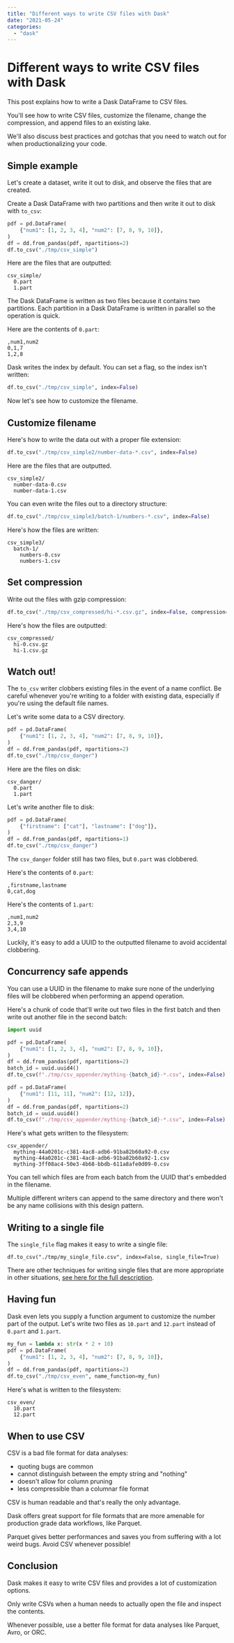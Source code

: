 ```yaml
---
title: "Different ways to write CSV files with Dask"
date: "2021-05-24"
categories: 
  - "dask"
---
```


# Different ways to write CSV files with Dask

This post explains how to write a Dask DataFrame to CSV files.

You'll see how to write CSV files, customize the filename, change the compression, and append files to an existing lake.

We'll also discuss best practices and gotchas that you need to watch out for when productionalizing your code.

## Simple example

Let's create a dataset, write it out to disk, and observe the files that are created.

Create a Dask DataFrame with two partitions and then write it out to disk with `to_csv`:

```python
pdf = pd.DataFrame(
    {"num1": [1, 2, 3, 4], "num2": [7, 8, 9, 10]},
)
df = dd.from_pandas(pdf, npartitions=2)
df.to_csv("./tmp/csv_simple")
```

Here are the files that are outputted:

```
csv_simple/
  0.part
  1.part
```

The Dask DataFrame is written as two files because it contains two partitions. Each partition in a Dask DataFrame is written in parallel so the operation is quick.

Here are the contents of `0.part`:

```
,num1,num2
0,1,7
1,2,8
```

Dask writes the index by default. You can set a flag, so the index isn't written:

```python
df.to_csv("./tmp/csv_simple", index=False)
```

Now let's see how to customize the filename.

## Customize filename

Here's how to write the data out with a proper file extension:

```python
df.to_csv("./tmp/csv_simple2/number-data-*.csv", index=False)
```

Here are the files that are outputted.

```
csv_simple2/
  number-data-0.csv
  number-data-1.csv
```

You can even write the files out to a directory structure:

```python
df.to_csv("./tmp/csv_simple3/batch-1/numbers-*.csv", index=False)
```

Here's how the files are written:

```
csv_simple3/
  batch-1/
    numbers-0.csv
    numbers-1.csv
```

## Set compression

Write out the files with gzip compression:

```python
df.to_csv("./tmp/csv_compressed/hi-*.csv.gz", index=False, compression="gzip")
```

Here's how the files are outputted:

```
csv_compressed/
  hi-0.csv.gz
  hi-1.csv.gz
```

## Watch out!

The `to_csv` writer clobbers existing files in the event of a name conflict. Be careful whenever you're writing to a folder with existing data, especially if you're using the default file names.

Let's write some data to a CSV directory.

```python
pdf = pd.DataFrame(
    {"num1": [1, 2, 3, 4], "num2": [7, 8, 9, 10]},
)
df = dd.from_pandas(pdf, npartitions=2)
df.to_csv("./tmp/csv_danger")
```

Here are the files on disk:

```
csv_danger/
  0.part
  1.part
```

Let's write another file to disk:

```python
pdf = pd.DataFrame(
    {"firstname": ["cat"], "lastname": ["dog"]},
)
df = dd.from_pandas(pdf, npartitions=1)
df.to_csv("./tmp/csv_danger")
```

The `csv_danger` folder still has two files, but `0.part` was clobbered.

Here's the contents of `0.part`:

```
,firstname,lastname
0,cat,dog
```

Here's the contents of `1.part`:

```
,num1,num2
2,3,9
3,4,10
```

Luckily, it's easy to add a UUID to the outputted filename to avoid accidental clobbering.

## Concurrency safe appends

You can use a UUID in the filename to make sure none of the underlying files will be clobbered when performing an append operation.

Here's a chunk of code that'll write out two files in the first batch and then write out another file in the second batch:

```python
import uuid

pdf = pd.DataFrame(
    {"num1": [1, 2, 3, 4], "num2": [7, 8, 9, 10]},
)
df = dd.from_pandas(pdf, npartitions=2)
batch_id = uuid.uuid4()
df.to_csv(f"./tmp/csv_appender/mything-{batch_id}-*.csv", index=False)

pdf = pd.DataFrame(
    {"num1": [11, 11], "num2": [12, 12]},
)
df = dd.from_pandas(pdf, npartitions=2)
batch_id = uuid.uuid4()
df.to_csv(f"./tmp/csv_appender/mything-{batch_id}-*.csv", index=False)
```

Here's what gets written to the filesystem:

```
csv_appender/
  mything-44a0201c-c381-4ac8-adb6-91ba82b60a92-0.csv
  mything-44a0201c-c381-4ac8-adb6-91ba82b60a92-1.csv
  mything-3ff08ac4-50e3-4b68-bbdb-611a8afe0d09-0.csv
```

You can tell which files are from each batch from the UUID that's embedded in the filename.

Multiple different writers can append to the same directory and there won't be any name collisions with this design pattern.

## Writing to a single file

The `single_file` flag makes it easy to write a single file:

```
df.to_csv("./tmp/my_single_file.csv", index=False, single_file=True)
```

There are other techniques for writing single files that are more appropriate in other situations, [see here for the full description](https://mungingdata.com/dask/ouput-dataframe-single-csv-file/).

## Having fun

Dask even lets you supply a function argument to customize the number part of the output. Let's write two files as `10.part` and `12.part` instead of `0.part` and `1.part`.

```python
my_fun = lambda x: str(x * 2 + 10)
pdf = pd.DataFrame(
    {"num1": [1, 2, 3, 4], "num2": [7, 8, 9, 10]},
)
df = dd.from_pandas(pdf, npartitions=2)
df.to_csv("./tmp/csv_even", name_function=my_fun)
```

Here's what is written to the filesystem:

```
csv_even/
  10.part
  12.part
```

## When to use CSV

CSV is a bad file format for data analyses:

- quoting bugs are common
- cannot distinguish between the empty string and "nothing"
- doesn't allow for column pruning
- less compressible than a columnar file format

CSV is human readable and that's really the only advantage.

Dask offers great support for file formats that are more amenable for production grade data workflows, like Parquet.

Parquet gives better performances and saves you from suffering with a lot weird bugs. Avoid CSV whenever possible!

## Conclusion

Dask makes it easy to write CSV files and provides a lot of customization options.

Only write CSVs when a human needs to actually open the file and inspect the contents.

Whenever possible, use a better file format for data analyses like Parquet, Avro, or ORC.

